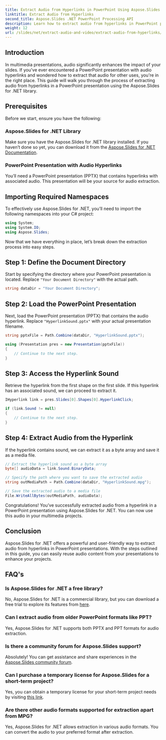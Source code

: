 ```yaml
---
title: Extract Audio from Hyperlinks in PowerPoint Using Aspose.Slides
linktitle: Extract Audio from Hyperlinks
second_title: Aspose.Slides .NET PowerPoint Processing API
description: Learn how to extract audio from hyperlinks in PowerPoint presentations with Aspose.Slides for .NET. This step-by-step guide provides clear instructions.
weight: 12
url: /slides/net/extract-audio-and-video/extract-audio-from-hyperlinks/
---
```

## Introduction

In multimedia presentations, audio significantly enhances the impact of your slides. If you've ever encountered a PowerPoint presentation with audio hyperlinks and wondered how to extract that audio for other uses, you're in the right place. This guide will walk you through the process of extracting audio from hyperlinks in a PowerPoint presentation using the Aspose.Slides for .NET library.

## Prerequisites

Before we start, ensure you have the following:

### Aspose.Slides for .NET Library

Make sure you have the Aspose.Slides for .NET library installed. If you haven’t done so yet, you can download it from the [Aspose.Slides for .NET Documentation](https://reference.aspose.com/slides/net/).

### PowerPoint Presentation with Audio Hyperlinks

You’ll need a PowerPoint presentation (PPTX) that contains hyperlinks with associated audio. This presentation will be your source for audio extraction.

## Importing Required Namespaces

To effectively use Aspose.Slides for .NET, you’ll need to import the following namespaces into your C# project:

```csharp
using System;
using System.IO;
using Aspose.Slides;
```

Now that we have everything in place, let’s break down the extraction process into easy steps.

## Step 1: Define the Document Directory

Start by specifying the directory where your PowerPoint presentation is located. Replace `"Your Document Directory"` with the actual path.

```csharp
string dataDir = "Your Document Directory";
```

## Step 2: Load the PowerPoint Presentation

Next, load the PowerPoint presentation (PPTX) that contains the audio hyperlink. Replace `"HyperlinkSound.pptx"` with your actual presentation filename.

```csharp
string pptxFile = Path.Combine(dataDir, "HyperlinkSound.pptx");

using (Presentation pres = new Presentation(pptxFile))
{
    // Continue to the next step.
}
```

## Step 3: Access the Hyperlink Sound

Retrieve the hyperlink from the first shape on the first slide. If this hyperlink has an associated sound, we can proceed to extract it.

```csharp
IHyperlink link = pres.Slides[0].Shapes[0].HyperlinkClick;

if (link.Sound != null)
{
    // Continue to the next step.
}
```

## Step 4: Extract Audio from the Hyperlink

If the hyperlink contains sound, we can extract it as a byte array and save it as a media file.

```csharp
// Extract the hyperlink sound as a byte array
byte[] audioData = link.Sound.BinaryData;

// Specify the path where you want to save the extracted audio
string outMediaPath = Path.Combine(dataDir, "HyperlinkSound.mpg");

// Save the extracted audio to a media file
File.WriteAllBytes(outMediaPath, audioData);
```

Congratulations! You’ve successfully extracted audio from a hyperlink in a PowerPoint presentation using Aspose.Slides for .NET. You can now use this audio in your multimedia projects.

## Conclusion

Aspose.Slides for .NET offers a powerful and user-friendly way to extract audio from hyperlinks in PowerPoint presentations. With the steps outlined in this guide, you can easily reuse audio content from your presentations to enhance your projects.

## FAQ's

### Is Aspose.Slides for .NET a free library?
No, Aspose.Slides for .NET is a commercial library, but you can download a free trial to explore its features from [here](https://releases.aspose.com/).

### Can I extract audio from older PowerPoint formats like PPT?
Yes, Aspose.Slides for .NET supports both PPTX and PPT formats for audio extraction.

### Is there a community forum for Aspose.Slides support?
Absolutely! You can get assistance and share experiences in the [Aspose.Slides community forum](https://forum.aspose.com/).

### Can I purchase a temporary license for Aspose.Slides for a short-term project?
Yes, you can obtain a temporary license for your short-term project needs by visiting [this link](https://purchase.aspose.com/temporary-license/).

### Are there other audio formats supported for extraction apart from MPG?
Yes, Aspose.Slides for .NET allows extraction in various audio formats. You can convert the audio to your preferred format after extraction.
